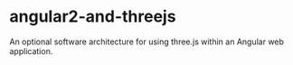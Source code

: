 # angular2-and-threejs
An optional software architecture for using three.js within an Angular web application.
